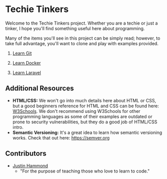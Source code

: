 # Techie Tinkers

Welcome to the Techie Tinkers project. Whether you are a techie or just a tinker, I hope you'll find something useful here about programming.

Many of the items you'll see in this project can be simply read; however, to take full advantage, you'll want to clone and play with examples provided.

1) [Learn Git](Learn\%20Git)

2) [Learn Docker](Learn\%20Docker)

3) [Learn Laravel](Learn\%20Laravel)


## Additional Resources

- **HTML/CSS:** We won't go into much details here about HTML or CSS, but a good beginners reference for HTML and CSS can be found here: [W3Schools](https://www.w3schools.com/html/default.asp). We don't recommend using W3Schools for other programming languages as some of their examples are outdated or prone to security vulnerabilities, but they do a good job of HTML/CSS intro.
- **Semantic Versioning:** It's a great idea to learn how semantic versioning works. Check that out here: https://semver.org

## Contributors

- [Justin Hammond](https://github.com/Justintime50/)
  - "For the purpose of teaching those who love to learn to code." 